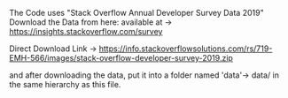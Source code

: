 The Code uses "Stack Overflow Annual Developer Survey Data 2019"
Download the Data from here:
available at -> https://insights.stackoverflow.com/survey

Direct Download Link -> https://info.stackoverflowsolutions.com/rs/719-EMH-566/images/stack-overflow-developer-survey-2019.zip

and after downloading the data,
put it into a folder named 'data'-> data/ in the same hierarchy as this file.
